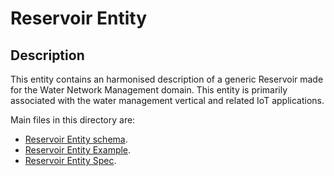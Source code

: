 # Reservoir Entity

## Description
This entity contains an harmonised description of a generic Reservoir made for the Water Network Management domain. This entity is primarily associated with the water management vertical and related IoT applications.

Main files in this directory are:

-   [Reservoir Entity schema](schema.json).
-   [Reservoir Entity Example](example-normalized-ld).
-   [Reservoir Entity Spec](doc/spec.md).